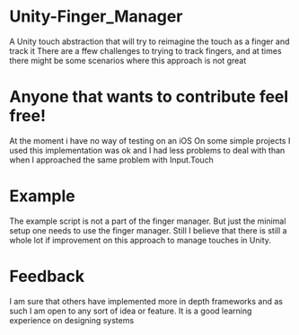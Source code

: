 # Unity-Finger_Manager
A Unity touch abstraction that will try to reimagine the touch as a finger and track it
There are a ffew challenges to trying to track fingers, and at times there might be some 
scenarios where this approach is not great

# Anyone that wants to contribute feel free! 
At the moment i have no way of testing on an iOS
On some simple projects I used this implementation was ok and I had less problems to deal with 
than when I approached the same problem with Input.Touch

# Example 
The example script is not a part of the finger manager. But just the minimal setup one needs 
to use the finger manager. Still I believe that there is still a whole lot if improvement on 
this approach to manage touches in Unity.

# Feedback
I am sure that others have implemented more in depth frameworks and as such I am open to any sort 
of idea or feature. It is a good learning experience on designing systems 
